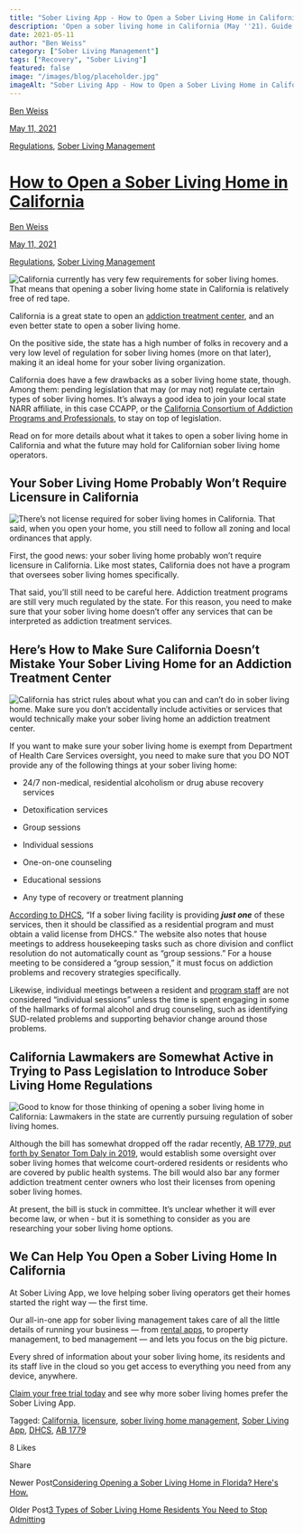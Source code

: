 ```yaml
---
title: "Sober Living App - How to Open a Sober Living Home in California"
description: 'Open a sober living home in California (May ''21). Guide covers state/local regulations, zoning, CCAPP certification & FHA/ADA rights.'
date: 2021-05-11
author: "Ben Weiss"
category: ["Sober Living Management"]
tags: ["Recovery", "Sober Living"]
featured: false
image: "/images/blog/placeholder.jpg"
imageAlt: "Sober Living App - How to Open a Sober Living Home in California"
---
```


[Ben Weiss](../../../../sober-living-app-blog%EF%B9%96author=5a811b27db7926c296af1851.html)

[May 11, 2021](how-to-open-a-sober-living-home-in-california.html)

[Regulations](../../../category/Regulations.html), [Sober Living Management](../../../category/Sober+Living+Management.html)

#  [How to Open a Sober Living Home in California](how-to-open-a-sober-living-home-in-california.html)

[Ben Weiss](../../../../sober-living-app-blog%EF%B9%96author=5a811b27db7926c296af1851.html)

[May 11, 2021](how-to-open-a-sober-living-home-in-california.html)

[Regulations](../../../category/Regulations.html), [Sober Living Management](../../../category/Sober+Living+Management.html)

![California currently has very few requirements for sober living homes. That means that opening a sober living home state in California is relatively free of red tape.](/images/blog/how-to-open-a-sober-living-home-in-california/Screen_Shot_2021-05-11_at_9.45.36_AM.png)

California is a great state to open an [addiction treatment center](https://behavehealth.com/blog/2021/4/5/everything-you-need-to-know-to-open-an-addiction-treatment-or-drug-rehab-center-in-california), and an even better state to open a sober living home. 

On the positive side, the state has a high number of folks in recovery and a very low level of regulation for sober living homes (more on that later), making it an ideal home for your sober living organization. 

California does have a few drawbacks as a sober living home state, though. Among them: pending legislation that may (or may not) regulate certain types of sober living homes. It’s always a good idea to join your local state NARR affiliate, in this case CCAPP, or the [California Consortium of Addiction Programs and Professionals](https://ccappmembership.org), to stay on top of legislation. 

Read on for more details about what it takes to open a sober living home in California and what the future may hold for Californian sober living home operators. 

## Your Sober Living Home Probably Won’t Require Licensure in California

![There’s not license required for sober living homes in California. That said, when you open your home, you still need to follow all zoning and local ordinances that apply.](/images/blog/how-to-open-a-sober-living-home-in-california/Screen_Shot_2021-05-11_at_9.45.43_AM.png)

First, the good news: your sober living home probably won’t require licensure in California. Like most states, California does not have a program that oversees sober living homes specifically. 

That said, you’ll still need to be careful here. Addiction treatment programs are still very much regulated by the state. For this reason, you need to make sure that your sober living home doesn’t offer any services that can be interpreted as addiction treatment services. 

## Here’s How to Make Sure California Doesn’t Mistake Your Sober Living Home for an Addiction Treatment Center 

![California has strict rules about what you can and can’t do in sober living home. Make sure you don’t accidentally include activities or services that would technically make your sober living home an addiction treatment center.](/images/blog/how-to-open-a-sober-living-home-in-california/Screen_Shot_2021-05-11_at_9.45.51_AM.png)

If you want to make sure your sober living home is exempt from Department of Health Care Services oversight, you need to make sure that you DO NOT provide any of the following things at your sober living home:

  * 24/7 non-medical, residential alcoholism or drug abuse recovery services 

  * Detoxification services 

  * Group sessions 

  * Individual sessions 

  * One-on-one counseling 

  * Educational sessions 

  * Any type of recovery or treatment planning 

[According to DHCS](https://www.dhcs.ca.gov/individuals/Pages/Sud-Complaints.aspx), “If a sober living facility is providing **_just one_** of these services, then it should be classified as a residential program and must obtain a valid license from DHCS.” The website also notes that house meetings to address housekeeping tasks such as chore division and conflict resolution do not automatically count as “group sessions.” For a house meeting to be considered a “group session,” it must focus on addiction problems and recovery strategies specifically. 

Likewise, individual meetings between a resident and [program staff](../../../2020/8/5/5-things-your-sober-living-home-manager-is-afraid-to-tell-you.html) are not considered “individual sessions” unless the time is spent engaging in some of the hallmarks of formal alcohol and drug counseling, such as identifying SUD-related problems and supporting behavior change around those problems. 

## California Lawmakers are Somewhat Active in Trying to Pass Legislation to Introduce Sober Living Home Regulations 

![Good to know for those thinking of opening a sober living home in California: Lawmakers in the state are currently pursuing regulation of sober living homes.](/images/blog/how-to-open-a-sober-living-home-in-california/Screen_Shot_2021-05-11_at_9.46.02_AM.png)

Although the bill has somewhat dropped off the radar recently, [AB 1779, put forth by Senator Tom Daly in 2019](https://www.record-bee.com/2019/03/12/no-one-is-inspecting-californias-sober-living-homes-but-bill-would-require-minimum-standards-if-they-want-funding/), would establish some oversight over sober living homes that welcome court-ordered residents or residents who are covered by public health systems. The bill would also bar any former addiction treatment center owners who lost their licenses from opening sober living homes. 

At present, the bill is stuck in committee. It’s unclear whether it will ever become law, or when - but it is something to consider as you are researching your sober living home options. 

## We Can Help You Open a Sober Living Home In California 

At Sober Living App, we love helping sober living operators get their homes started the right way — the first time. 

Our all-in-one app for sober living management takes care of all the little details of running your business — from [rental apps](../../../2020/6/30/heres-what-you-need-to-start-including-in-your-sober-living-home-resident-agreements.html), to property management, to bed management — and lets you focus on the big picture. 

Every shred of information about your sober living home, its residents and its staff live in the cloud so you get access to everything you need from any device, anywhere. 

[Claim your free trial today](https://behavehealth.com/get-started) and see why more sober living homes prefer the Sober Living App.

Tagged: [California](../../../tag/California.html), [licensure](../../../tag/licensure.html), [sober living home management](../../../tag/sober+living+home+management.html), [Sober Living App](../../../tag/Sober+Living+App.html), [DHCS](https://soberlivingapp.com/sober-living-app-blog/tag/DHCS), [AB 1779](https://soberlivingapp.com/sober-living-app-blog/tag/AB+1779)

8 Likes

Share

Newer Post[Considering Opening a Sober Living Home in Florida? Here's How.](../18/considering-opening-a-sober-living-home-in-florida-heres-how.html)

Older Post[3 Types of Sober Living Home Residents You Need to Stop Admitting](https://soberlivingapp.com/sober-living-app-blog/2021/3/30/3-types-of-sober-living-home-residents-you-need-to-stop-admitting)
